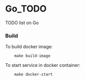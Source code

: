 # Go_TODO
TODO list on Go

### Build

To build docker image:
```
    make build-image
```

To start service in docker container:
```
    make docker-start
```

